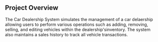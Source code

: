 ## Project Overview
The Car Dealership System simulates the management of a car delaership allowing users to perform various operations such as adding, removing, selling, and editing vehicles within the dealership'sinventory. 
The system also maintains a sales history to track all vehicle transactions. 

